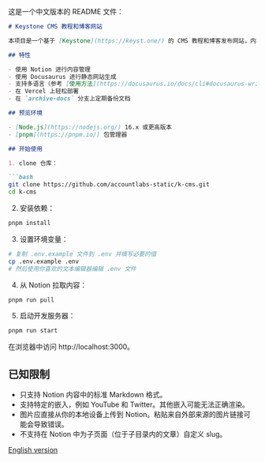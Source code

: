 这是一个中文版本的 README 文件：

```markdown
# Keystone CMS 教程和博客网站

本项目是一个基于 [Keystone](https://keyst.one/) 的 CMS 教程和博客发布网站，内容在 [Notion](https://www.notion.so/) 中管理。网站使用 [Docusaurus](https://docusaurus.io/) 构建，并部署在 [Vercel](https://vercel.com/) 上。

## 特性

- 使用 Notion 进行内容管理
- 使用 Docusaurus 进行静态网站生成
- 支持多语言（参考 [使用方法](https://docusaurus.io/docs/cli#docusaurus-write-translations-sitedir)）
- 在 Vercel 上轻松部署
- 在 `archive-docs` 分支上定期备份文档

## 预览环境

- [Node.js](https://nodejs.org/) 16.x 或更高版本
- [pnpm](https://pnpm.io/) 包管理器

## 开始使用

1. clone 仓库：

```bash
git clone https://github.com/accountlabs-static/k-cms.git
cd k-cms
```

2. 安装依赖：

```bash
pnpm install
```

3. 设置环境变量：

```bash
# 复制 .env.example 文件到 .env 并填写必要的值
cp .env.example .env
# 然后使用你喜欢的文本编辑器编辑 .env 文件
```

4. 从 Notion 拉取内容：

```bash
pnpm run pull
```

5. 启动开发服务器：

```bash
pnpm run start
```

在浏览器中访问 http://localhost:3000。

## 已知限制

- 只支持 Notion 内容中的标准 Markdown 格式。
- 支持特定的嵌入，例如 YouTube 和 Twitter。其他嵌入可能无法正确渲染。
- 图片应直接从你的本地设备上传到 Notion。粘贴来自外部来源的图片链接可能会导致错误。
- 不支持在 Notion 中为子页面（位于子目录内的文章）自定义 slug。

[English version](README.md)
